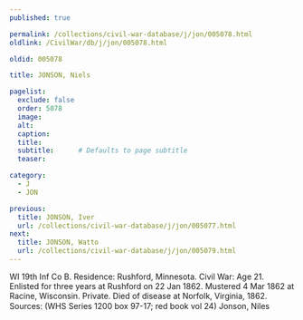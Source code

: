 ```yaml
---
published: true

permalink: /collections/civil-war-database/j/jon/005078.html
oldlink: /CivilWar/db/j/jon/005078.html

oldid: 005078

title: JONSON, Niels

pagelist:
  exclude: false
  order: 5078
  image: 
  alt:
  caption:
  title:
  subtitle:      # Defaults to page subtitle
  teaser:

category: 
  - J 
  - JON

previous:
  title: JONSON, Iver
  url: /collections/civil-war-database/j/jon/005077.html  
next:
  title: JONSON, Watto
  url: /collections/civil-war-database/j/jon/005079.html   
---
```

WI 19th Inf Co B. Residence: Rushford, Minnesota. Civil War: Age 21. Enlisted for three years at Rushford on 22 Jan 1862. Mustered 4 Mar 1862 at Racine, Wisconsin. Private. Died of disease at Norfolk, Virginia, 1862. Sources: (WHS Series 1200 box 97-17; red book vol 24) &#147;Jonson, Niles&#148;